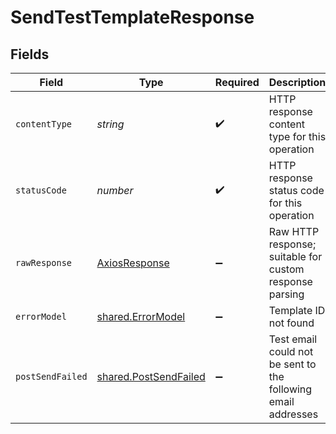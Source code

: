 # SendTestTemplateResponse


## Fields

| Field                                                          | Type                                                           | Required                                                       | Description                                                    |
| -------------------------------------------------------------- | -------------------------------------------------------------- | -------------------------------------------------------------- | -------------------------------------------------------------- |
| `contentType`                                                  | *string*                                                       | :heavy_check_mark:                                             | HTTP response content type for this operation                  |
| `statusCode`                                                   | *number*                                                       | :heavy_check_mark:                                             | HTTP response status code for this operation                   |
| `rawResponse`                                                  | [AxiosResponse](https://axios-http.com/docs/res_schema)        | :heavy_minus_sign:                                             | Raw HTTP response; suitable for custom response parsing        |
| `errorModel`                                                   | [shared.ErrorModel](../../models/shared/errormodel.md)         | :heavy_minus_sign:                                             | Template ID not found                                          |
| `postSendFailed`                                               | [shared.PostSendFailed](../../models/shared/postsendfailed.md) | :heavy_minus_sign:                                             | Test email could not be sent to the following email addresses  |
